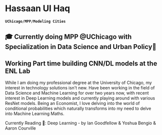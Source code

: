 # Hassaan Ul Haq 
**`UChicago/MPP/Modeling Cities`**
## 🎓 Currently doing MPP @UChicago with Specialization in Data Science and Urban Policy🌆
## Working Part time building CNN/DL models at the ENL Lab  

While I am doing my professional degree at the University of Chicago, my interest in technology solutions
isn't new. Have been working in the field of Data Science and Machine Learning for over two years now, 
with recent interest in Deep Learning models and currently playing around with various ResNet models. 
Being an Economist, I love delving into the world of conditional probabilities which naturally transforms
into my need to delve into Machine Learning Maths.

Currently Reading 📕: Deep Learning - by Ian Goodfellow & Yoshua Bengio & Aaron Courville 


